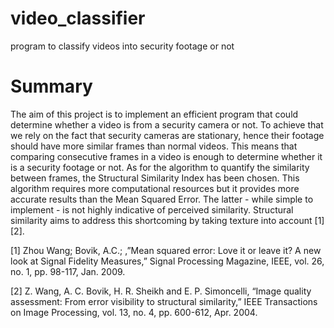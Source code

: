 # video_classifier
program to classify videos into security footage or not

# Summary
The aim of this project is to implement an efficient program that could determine whether a video is from a security camera or not. To achieve that we rely on the fact that security cameras are stationary, hence their footage should have more similar frames than normal videos. This means that comparing consecutive frames in a video is enough to determine whether it is a security footage or not. As for the algorithm to quantify the similarity between frames, the Structural Similarity Index has been chosen. This algorithm requires more computational resources but it provides more accurate results than the Mean Squared Error. The latter - while simple to implement - is not highly indicative of perceived similarity. Structural similarity aims to address this shortcoming by taking texture into account [1][2].

[1] Zhou Wang; Bovik, A.C.; ,”Mean squared error: Love it or leave it? A new look at Signal Fidelity Measures,” Signal Processing Magazine, IEEE, vol. 26, no. 1, pp. 98-117, Jan. 2009.

[2] Z. Wang, A. C. Bovik, H. R. Sheikh and E. P. Simoncelli, “Image quality assessment: From error visibility to structural similarity,” IEEE Transactions on Image Processing, vol. 13, no. 4, pp. 600-612, Apr. 2004.
